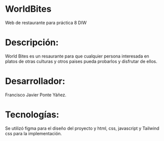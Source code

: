 # WorldBites
Web de restaurante para práctica 8 DIW

# Descripción:
World Bites es un resaurante para que cualquier persona interesada en platos de otras culturas y otros paises pueda probarlos y disfrutar de ellos.

# Desarrollador:
Francisco Javier Ponte Yáñez.

# Tecnologías:
Se utilizó figma para el diseño del proyecto y html, css, javascript y Tailwind css para la implementación.
